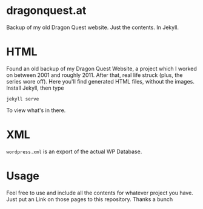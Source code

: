 dragonquest.at
==============

Backup of my old Dragon Quest website. Just the contents. In Jekyll.


# HTML

Found an old backup of my Dragon Quest Website, a project which I worked on between 2001 and roughly 2011. After that, real life struck (plus, the series wore off). Here you'll find generated HTML files, without the images. Install Jekyll, then type

```
jekyll serve
```

To view what's in there.

# XML

`wordpress.xml` is an export of the actual WP Database.

# Usage

Feel free to use and include all the contents for whatever project you have. Just put an Link on those pages to this repository. Thanks a bunch
